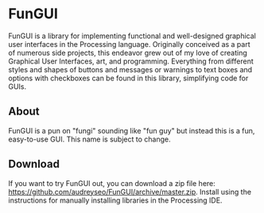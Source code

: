 # FunGUI
FunGUI is a library for implementing functional and well-designed graphical user interfaces in the Processing language. Originally conceived as a part of numerous side projects, this endeavor grew out of my love of creating Graphical User Interfaces, art, and programming. Everything from different styles and shapes of buttons and messages or warnings to text boxes and options with checkboxes can be found in this library, simplifying code for GUIs.

## About
FunGUI is a pun on "fungi" sounding like "fun guy" but instead this is a fun, easy-to-use GUI. This name is subject to change.

## Download
If you want to try FunGUI out, you can download a zip file here: https://github.com/audreyseo/FunGUI/archive/master.zip. Install using the instructions for manually installing libraries in the Processing IDE.
